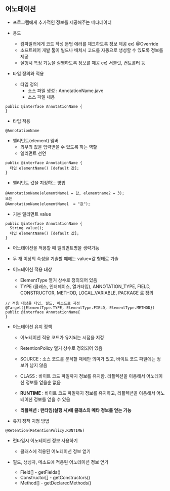 ## 어노테이션

- 프로그램에게 추가적인 정보를 제공해주는 메타데이터

- 용도
  - 컴파일러에게 코드 작성 문법 에러를 체크하도록 정보 제공 ex) @Override
  - 소프트웨어 개발 툴이 빌드나 배치시 코드를 자동으로 생성할 수 있도록 정보를 제공
  - 실행시 특정 기능을 실행하도록 정보를 제공 ex) 서블릿, 컨트롤러 등
  
- 타입 정의와 적용
  - 타입 정의
    - 소스 파일 생성 : AnnotationName.jave
    - 소스 파일 내용
```
public @interface AnnotationName {
}
```
  - 타입 적용
```
@AnnotationName
```

- 엘리먼트(element) 멤버
  - 외부의 값을 입력받을 수 있도록 하는 역할
  - 엘리먼트 선언
```
public @interface AnnotationName {
  타입 elementName() [default 값];
}
```

  - 엘리먼트 값을 지정하는 방법
```
@AnnotationName(elementName1 = 값, elementname2 = 3);
또는
@AnnotationName(elementName1  = "값");
```


- 기본 엘리먼트 value
```
public @interface AnnotationName {
  String value();
  타입 elementName() [default 값];
}
```
  - 어노테이션을 적용할 때 엘리먼트명을 생략가능
  - 두 개 이상의 속성을 기술할 떄에는 value=값 형태로 기술

- 어노테이션 적용 대상
  - ElementType 열거 상수로 정의되어 있음
  - TYPE (클래스, 인터페이스, 열거타입), ANNOTATION_TYPE, FIELD, CONSTRUCTOR, METHOD, LOCAL_VARIABLE, PACKAGE 로 정의
```
// 적용 대상을 타입, 필드, 메소드로 지정
@Target({ElementType.TYPE, ElementType.FIELD, ElementType.METHOD})
public @interface AnnotationName{
}
```

- 어노테이션 유지 정책
  - 어노테이션 적용 코드가 유지되는 시점을 지정
  - RetentionPolicy 열거 상수로 정의되어 있음
  - SOURCE : 소스 코드를 분석할 때에만 의미가 있고, 바이트 코드 파일에는 정보가 남지 않음
  - CLASS : 바이트 코드 파일까지 정보를 유지함. 리플렉션을 이용해서 어노테이션 정보를 얻을순 없음
  - **RUNTIME** : 바이트 코드 파일까지 정보를 유지하고, 리플렉션을 이용해서 어노테이션 정보를 얻을 수 있음
  
  - **리플렉션 : 런타임(실행 시)에 클래스의 메타 정보를 얻는 기능**
  
- 유지 정책 지정 방법
```
@Retention(RetentionPolicy.RUNTIME)
```

- 런타임시 어노테이션 정보 사용하기
  - 클래스에 적용된 어노테이션 정보 얻기
  
- 필드, 생성자, 메소드에 적용된 어노테이션 정보 얻기
  - Field[] - getFields()
  - Constructor[] - getConstructors()
  - Method[] - getDeclaredMethods()

 





    
